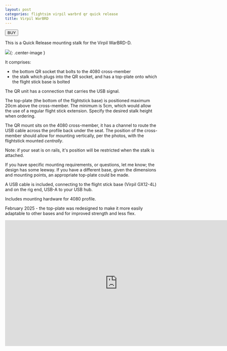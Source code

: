 ```yaml
---
layout: post
categories: flightsim virpil warbrd qr quick release
title: Virpil WarBRD
---
```


<a href="https://s16nengineering.etsy.com/listing/1870347602/flightstick-quick-release-for-virpil"><button>BUY</button></a>

This is a Quick Release mounting stalk for the Virpil WarBRD-D.

![](/assets/wbqr/wbqr1.jpg){: .center-image }

It comprises:

- the bottom QR socket that bolts to the 4080 cross-member 
- the stalk which plugs into the QR socket, and has a top-plate onto which the flight stick base is bolted

The QR unit has a connection that carries the USB signal.

The top-plate (the bottom of the flightstick base) is positioned maximum 20cm above the cross-member. The minimum is 5cm, which would allow the use of a regular flight stick extension. Specify the desired stalk height when ordering. 

The QR mount sits on the 4080 cross-member, it has a channel to route the USB cable across the profile back under the seat. The position of the cross-member should allow for mounting vertically, per the photos, with the flightstick mounted *centrally*.

Note: if your seat is on rails, it's position will be restricted when the stalk is attached.  

If you have specific mounting requirements, or questions, let me know; the design has some leeway. If you have a different base, given the dimensions and mounting points, an appropriate top-plate could be made. 

A USB cable is included, connecting to the flight stick base (Virpil GX12-4L) and on the rig end, USB-A to your USB hub.

Includes mounting hardware for 4080 profile.

February 2025 - the top-plate was redesigned to make it more easily adaptable to other bases and for improved strength and less flex.


<iframe width="740" height="416" class="center-image" src="https://www.youtube.com/embed/X_5XEbTMZkc?si=jtqs7g382LLvXJZh" title="YouTube video player" frameborder="0" allow="accelerometer; autoplay; clipboard-write; encrypted-media; gyroscope; picture-in-picture; web-share" referrerpolicy="strict-origin-when-cross-origin" allowfullscreen></iframe>